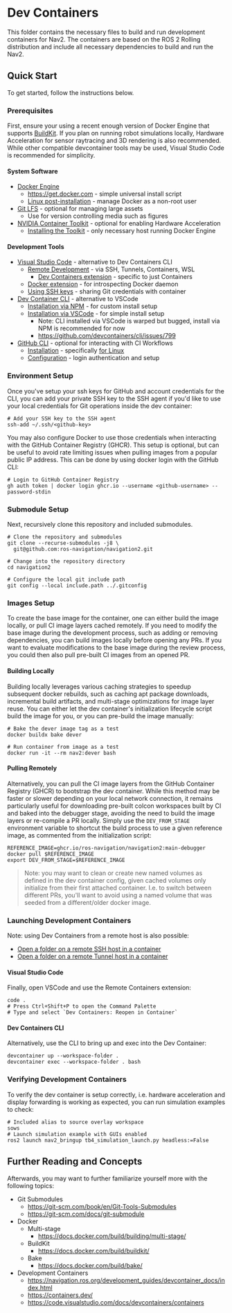 # Dev Containers

This folder contains the necessary files to build and run development containers for Nav2. The containers are based on the ROS 2 Rolling distribution and include all necessary dependencies to build and run the Nav2.

## Quick Start

To get started, follow the instructions below.

### Prerequisites

First, ensure your using a recent enough version of Docker Engine that supports [BuildKit](https://docs.docker.com/build/buildkit/). If you plan on running robot simulations locally, Hardware Acceleration for sensor raytracing and 3D rendering is also recommended. While other compatible devcontainer tools may be used, Visual Studio Code is recommended for simplicity.

#### System Software
- [Docker Engine](https://docs.docker.com/engine/install/)
  - https://get.docker.com - simple universal install script
  - [Linux post-installation](https://docs.docker.com/engine/install/linux-postinstall/) - manage Docker as a non-root user
- [Git LFS](https://git-lfs.github.com/) - optional for managing large assets
  - Use for version controlling media such as figures
- [NVIDIA Container Toolkit](https://github.com/NVIDIA/nvidia-container-toolkit) - optional for enabling Hardware Acceleration
  - [Installing the Toolkit](https://docs.nvidia.com/datacenter/cloud-native/container-toolkit/latest/install-guide.html) - only necessary host running Docker Engine

#### Development Tools
- [Visual Studio Code](https://code.visualstudio.com/) - alternative to Dev Containers CLI
  - [Remote Development](https://marketplace.visualstudio.com/items?itemName=ms-vscode-remote.vscode-remote-extensionpack) - via SSH, Tunnels, Containers, WSL
    - [Dev Containers extension](https://marketplace.visualstudio.com/items?itemName=ms-vscode-remote.remote-containers) - specific to just Containers
  - [Docker extension](https://marketplace.visualstudio.com/items?itemName=ms-azuretools.vscode-docker) - for introspecting Docker daemon
  - [Using SSH keys](https://code.visualstudio.com/remote/advancedcontainers/sharing-git-credentials#_using-ssh-keys) - sharing Git credentials with container
- [Dev Container CLI](https://github.com/devcontainers/cli) - alternative to VSCode
  - [Installation via NPM](https://github.com/devcontainers/cli?tab=readme-ov-file#npm-install) - for custom install setup
  - [Installation via VSCode](https://code.visualstudio.com/docs/devcontainers/devcontainer-cli) - for simple install setup
    - Note: CLI installed via VSCode is warped but bugged, install via NPM is recommended for now
    - https://github.com/devcontainers/cli/issues/799
- [GitHub CLI](https://cli.github.com/) - optional for interacting with CI Workflows
    - [Installation](https://github.com/cli/cli#installation) - specifically [for Linux](https://github.com/cli/cli/blob/trunk/docs/install_linux.md)
    - [Configuration](https://cli.github.com/manual/) - login authentication and setup

### Environment Setup

Once you've setup your ssh keys for GitHub and account credentials for the CLI, you can add your private SSH key to the SSH agent if you'd like to use your local credentials for Git operations inside the dev container:

```shell
# Add your SSH key to the SSH agent
ssh-add ~/.ssh/<github-key>
```

You may also configure Docker to use those credentials when interacting with the GitHub Container Registry (GHCR). This setup is optional, but can be useful to avoid rate limiting issues when pulling images from a popular public IP address. This can be done by using docker login with the GitHub CLI:

```shell
# Login to GitHub Container Registry
gh auth token | docker login ghcr.io --username <github-username> --password-stdin
```

### Submodule Setup

Next, recursively clone this repository and included submodules.

```shell
# Clone the repository and submodules
git clone --recurse-submodules -j8 \
  git@github.com:ros-navigation/navigation2.git

# Change into the repository directory
cd navigation2

# Configure the local git include path
git config --local include.path ../.gitconfig
```

### Images Setup

To create the base image for the container, one can either build the image locally, or pull CI image layers cached remotely. If you need to modify the base image during the development process, such as adding or removing dependencies, you can build images locally before opening any PRs. If you want to evaluate modifications to the base image during the review process, you could then also pull pre-built CI images from an opened PR.

#### Building Locally

Building locally leverages various caching strategies to speedup subsequent docker rebuilds, such as caching apt package downloads, incremental build artifacts, and multi-stage optimizations for image layer reuse. You can either let the dev container's initialization lifecycle script build the image for you, or you can pre-build the image manually:

```shell
# Bake the dever image tag as a test
docker buildx bake dever

# Run container from image as a test
docker run -it --rm nav2:dever bash
```

#### Pulling Remotely

Alternatively, you can pull the CI image layers from the GitHub Container Registry (GHCR) to bootstrap the dev container. While this method may be faster or slower depending on your local network connection, it remains particularly useful for downloading pre-built colcon workspaces built by CI and baked into the debugger stage, avoiding the need to build the image layers or re-compile a PR locally. Simply use the `DEV_FROM_STAGE` environment variable to shortcut the build process to use a given reference image, as commented from the initialization script:

```shell
REFERENCE_IMAGE=ghcr.io/ros-navigation/navigation2:main-debugger
docker pull $REFERENCE_IMAGE
export DEV_FROM_STAGE=$REFERENCE_IMAGE
```

> Note: you may want to clean or create new named volumes as defined in the dev container config, given cached volumes only initialize from their first attached container. I.e. to switch between different PRs, you'll want to avoid using a named volume that was seeded from a different/older docker image.

### Launching Development Containers

Note: using Dev Containers from a remote host is also possible:

-  [Open a folder on a remote SSH host in a container](https://code.visualstudio.com/docs/devcontainers/containers#_open-a-folder-on-a-remote-ssh-host-in-a-container)
-  [Open a folder on a remote Tunnel host in a container](https://code.visualstudio.com/docs/devcontainers/containers#_open-a-folder-on-a-remote-tunnel-host-in-a-container)

#### Visual Studio Code
Finally, open VSCode and use the Remote Containers extension:

```shell
code .
# Press Ctrl+Shift+P to open the Command Palette
# Type and select `Dev Containers: Reopen in Container`
```

#### Dev Containers CLI
Alternatively, use the CLI to bring up and exec into the Dev Container:

```shell
devcontainer up --workspace-folder .
devcontainer exec --workspace-folder . bash
```

### Verifying Development Containers

To verify the dev container is setup correctly, i.e. hardware acceleration and display forwarding is working as expected, you can run simulation examples to check:

```shell
# Included alias to source overlay workspace
sows
# Launch simulation example with GUIs enabled
ros2 launch nav2_bringup tb4_simulation_launch.py headless:=False
```

## Further Reading and Concepts

Afterwards, you may want to further familiarize yourself more with the following topics:

- Git Submodules
  - https://git-scm.com/book/en/Git-Tools-Submodules
  - https://git-scm.com/docs/git-submodule
- Docker
  - Multi-stage
    - https://docs.docker.com/build/building/multi-stage/
  - BuildKit
    - https://docs.docker.com/build/buildkit/
  - Bake
    - https://docs.docker.com/build/bake/
- Development Containers
  - https://navigation.ros.org/development_guides/devcontainer_docs/index.html
  - https://containers.dev/
  - https://code.visualstudio.com/docs/devcontainers/containers
